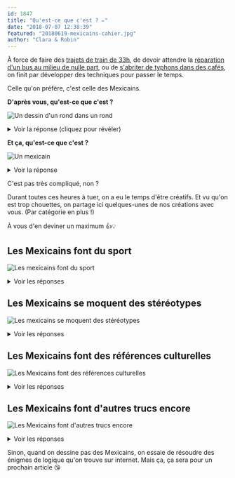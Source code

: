 ```yaml
---
id: 1847
title: "Qu'est-ce que c'est ? ✏️"
date: "2018-07-07 12:38:39"
featured: "20180619-mexicains-cahier.jpg"
author: "Clara & Robin"
---
```


À force de faire des [trajets de train de 33h](/33-heures-transvietnamien/), de
devoir attendre la [réparation d'un bus au milieu de nulle part](/la-panne/), ou
de [s'abriter de typhons dans des cafés](/saison-des-pluies-a-bagan/), on finit
par développer des techniques pour passer le temps.

Celle qu'on préfère, c'est celle des Mexicains.

**D'après vous, qu'est-ce que c'est ?**

![Un dessin d'un rond dans un rond](20180619-mexicains-simple.png)

<details>
<summary>Voir la réponse (cliquez pour révéler)</summary>
C'est un Mexicain vu du ciel (avec son sombrero !)
</details>

**Et ça, qu'est-ce que c'est ?**

![Un mexicain](20180619-mexicains-balai.png)

<details>
<summary>Voir la réponse</summary>
C'est un Mexicain avec un balai.
</details>

C'est pas très compliqué, non ?

Durant toutes ces heures à tuer, on a eu le temps d'être créatifs. Et vu qu'on
est trop chouettes, on partage ici quelques-unes de nos créations avec vous.
(Par catégorie en plus !)

À vous d'en deviner un maximum 👍💡

## Les Mexicains font du sport

![Les mexicains font du sport](20180619-mexicains-sport.png)

<details>
<summary>Voir les réponses</summary>

1. _Un Mexicain à skis qui fait du chasse-neige._
2. _Un Mexicain qui fait du lancer du poids._
3. _Un Mexicain qui tire à l'arc sur une cible._
4. _Un Mexicain qui fait du bob suisse._
5. _Deux Mexicains brancardiers à un match de la Coupe du Monde._
6. _Un Mexicain qui fait du hula hoop._
7. _Un Mexicain qui joue au mini-golf._
8. _Un Mexicain qui vole en wingsuit._
9. _Quatre Mexicains au départ d'une course à pied, avec le Mexicain qui a tiré
   le coup de départ (à travers son sombrero)._
10. _Des Mexicains qui jouent au curling._

</details>

## Les Mexicains se moquent des stéréotypes

![Les mexicains se moquent des stéréotypes](20180619-mexicains-stereotypes.png)

<details>
<summary>Voir les réponses</summary>

11. _Un Mexicain français qui se balade avec sa baguette._
12. _Trois Mexicains suisses qui mangent une fondue._
13. _Un Mexicain portugais qui passe l'ouchpirateur._
14. _Un Mexicain anglais qui fait de la haute-cuisine (des toasts)._
15. _Un Mexicain suisse qui joue du cor des Alpes._
16. _Un Mexicain américain qui mange au McDo._
17. _Un Mexicain chinois qui fait des calculs sur son boulier._
18. _Une famille mexico-vietnamienne sur sa moto._
19. _Un Mexicain japonais qui mange des sushis._

</details>

## Les Mexicains font des références culturelles

![Les Mexicains font des références culturelles](20180619-mexicains-culture.png)

<details>
<summary>Voir les réponses</summary>

20. _Harry Potter mexicain qui traverse le mur pour aller sur le quai 9 3/4._
21. _Les Beatles mexicains qui traversent Abbey Road._
22. _Les Trois Mexicaires._
23. _Guillaume Tell mexicain et son fils._
24. _Un duel entre Harry Potter et Voldemort mexicains._
25. _Scott mexicain des X-Men et son regard laser destructeur._
26. _Harry Potter mexicain qui joue au Quidditch et tente d'attraper le vif
    d'or._
27. _Wolverine mexicain des X-Men._

</details>

## Les Mexicains font d'autres trucs encore

![Les Mexicains font d'autres trucs encore](20180619-mexicains-autres.png)

<details>
<summary>Voir les réponses</summary>

28. _Un Mexicain papa qui fait tournoyer son fils du bout des bras._
29. _Un Mexicain qui va aux toilettes._
30. _Un Mexicain qui vend des ballons._
31. _Un Mexicain qui retire son sombrero pour l'accrocher sur un crochet._
32. _Un Mexicain avec une pancarte "free hugs"._
33. _Un Mexicain ramoneur._
34. _Florian mexicain au bar avec son verre et sa bouteille de Jägermeister._
35. _Un Mexicain qui fait de la tyrolienne._
36. _Plein de Mexico-Vietnamiens à scooter sur un rond-point._

</details>

Sinon, quand on dessine pas des Mexicains, on essaie de résoudre des énigmes de
logique qu'on trouve sur internet. Mais ça, ça sera pour un prochain article 😘
